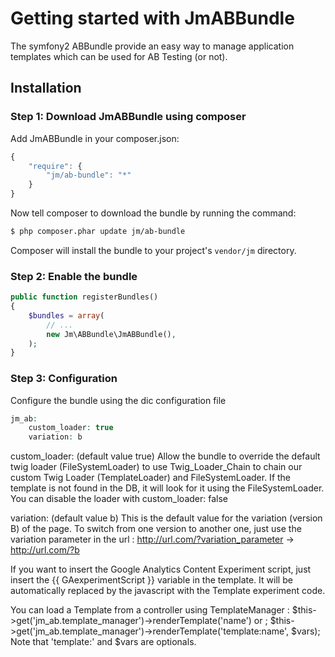 Getting started with JmABBundle
===============================

The symfony2 ABBundle provide an easy way to manage application templates which can be used for AB Testing (or not).


## Installation

### Step 1: Download JmABBundle using composer

Add JmABBundle in your composer.json:

```js
{
    "require": {
        "jm/ab-bundle": "*"
    }
}
```

Now tell composer to download the bundle by running the command:

``` bash
$ php composer.phar update jm/ab-bundle
```

Composer will install the bundle to your project's `vendor/jm` directory.


### Step 2: Enable the bundle
```php
public function registerBundles()
{
    $bundles = array(
        // ...
        new Jm\ABBundle\JmABBundle(),
    );
}
```

### Step 3: Configuration

Configure the bundle using the dic configuration file
```php
jm_ab:
    custom_loader: true
    variation: b
```

custom_loader:
(default value true)
Allow the bundle to override the default twig loader (FileSystemLoader) to use
Twig_Loader_Chain to chain our custom Twig Loader (TemplateLoader) and FileSystemLoader.
If the template is not found in the DB, it will look for it using the FileSystemLoader.
You can disable the loader with custom_loader: false

variation:
(default value b)
This is the default value for the variation (version B) of the page.
To switch from one version to another one, just use the variation parameter in the url :
http://url.com/?variation_parameter -> http://url.com/?b


If you want to insert the Google Analytics Content Experiment script,
just insert the {{ GAexperimentScript }} variable in the template. It
will be automatically replaced by the javascript with the Template
experiment code.

You can load a Template from a controller using TemplateManager :
$this->get('jm_ab.template_manager')->renderTemplate('name') or ;
$this->get('jm_ab.template_manager')->renderTemplate('template:name',
$vars);
Note that 'template:' and $vars are optionals.
